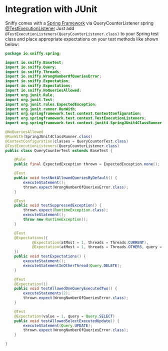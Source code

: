 Integration with JUnit
====

Sniffy comes with a [Spring Framework](http://projects.spring.io/spring-framework/) via QueryCounterListener spring [@TestExecutionListener](http://docs.spring.io/spring/docs/current/spring-framework-reference/htmlsingle/#testcontext-tel-config)
Just add `@TestExecutionListeners(QueryCounterListener.class)` to your Spring test class and place appropriate expectations on your test methods like shown below:

```java
package io.sniffy.spring;

import io.sniffy.BaseTest;
import io.sniffy.Query;
import io.sniffy.Threads;
import io.sniffy.WrongNumberOfQueriesError;
import io.sniffy.Expectation;
import io.sniffy.Expectations;
import io.sniffy.NoQueriesAllowed;
import org.junit.Rule;
import org.junit.Test;
import org.junit.rules.ExpectedException;
import org.junit.runner.RunWith;
import org.springframework.test.context.ContextConfiguration;
import org.springframework.test.context.TestExecutionListeners;
import org.springframework.test.context.junit4.SpringJUnit4ClassRunner;

@NoQueriesAllowed
@RunWith(SpringJUnit4ClassRunner.class)
@ContextConfiguration(classes = QueryCounterTest.class)
@TestExecutionListeners(QueryCounterListener.class)
public class QueryCounterTest extends BaseTest {

    @Rule
    public final ExpectedException thrown = ExpectedException.none();

    @Test
    public void testNotAllowedQueriesByDefault() {
        executeStatement();
        thrown.expect(WrongNumberOfQueriesError.class);
    }

    @Test
    public void testSuppressedException() {
        thrown.expect(RuntimeException.class);
        executeStatement();
        throw new RuntimeException();
    }

    @Test
    @Expectations({
            @Expectation(atMost = 1, threads = Threads.CURRENT),
            @Expectation(atMost = 1, threads = Threads.OTHERS, query = Query.DELETE),
    })
    public void testExpectations() {
        executeStatement();
        executeStatementInOtherThread(Query.DELETE);
    }

    @Test
    @Expectation(1)
    public void testAllowedOneQueryExecutedTwo() {
        executeStatements(2);
        thrown.expect(WrongNumberOfQueriesError.class);
    }

    @Test
    @Expectation(value = 1, query = Query.SELECT)
    public void testAllowedSelectExecutedUpdate() {
        executeStatement(Query.UPDATE);
        thrown.expect(WrongNumberOfQueriesError.class);
    }

}
```